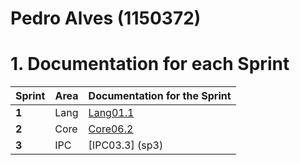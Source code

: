 **Pedro Alves** (1150372)
===============================

# 1. Documentation for each Sprint


|Sprint  | Area | Documentation for the Sprint |
|--------|------|------------------------------|
| **1**  | Lang | [Lang01.1](sp1)	           |
| **2**  | Core | [Core06.2](sp2)      		   |																				
| **3**  | IPC 	| [IPC03.3] (sp3)              |																			
